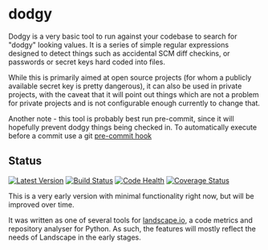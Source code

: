 dodgy
=====

Dodgy is a very basic tool to run against your codebase to search for "dodgy" looking values. It is a series of simple regular expressions designed to detect things such as accidental SCM diff checkins, or passwords or secret keys hard coded into files.

While this is primarily aimed at open source projects (for whom a publicly available secret key is pretty dangerous), it can also be used in private projects, with the caveat that it will point out things which are not a problem for private projects and is not configurable enough currently to change that.

Another note - this tool is probably best run pre-commit, since it will hopefully prevent dodgy things being checked in. To automatically execute before a commit use a git [pre-commit hook](https://git-scm.com/book/gr/v2/Customizing-Git-Git-Hooks)


Status
---

[![Latest Version](https://badge.fury.io/py/dodgy.svg)](https://crate.io/packages/dodgy)
[![Build Status](https://travis-ci.org/landscapeio/dodgy.svg?branch=master)](https://travis-ci.org/landscapeio/dodgy) 
[![Code Health](https://landscape.io/github/landscapeio/dodgy/master/landscape.svg)](https://landscape.io/github/landscapeio/dodgy/master)
[![Coverage Status](https://coveralls.io/repos/landscapeio/dodgy/badge.svg)](https://coveralls.io/r/landscapeio/dodgy)

This is a very early version with minimal functionality right now, but will be improved over time. 

It was written as one of several tools for [landscape.io](https://landscape.io), a code metrics and repository analyser for Python. As such, the features will mostly reflect the needs of Landscape in the early stages.

